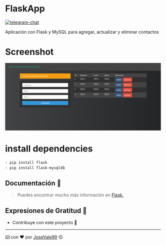 # FlaskApp

[![telegram-chat](https://img.shields.io/badge/chat-@valentin99-blue?logo=telegram)](https://t.me/valentin_99)


Aplicación con Flask y MySQL para agregar, actualizar y eliminar contactos 

# Screenshot
![](FlaskApp.png)

# install dependencies
```bash
- pip install flask
- pip install flask-mysqldb
```
## Documentación 📖

> Puedes encontrar mucho más información en [Flask.](https://flask.palletsprojects.com/)



## Expresiones de Gratitud  🎁

* Contribuye con este proyecto 📢


---
⌨️ con ❤️ por [JoseVale99](https://gist.github.com/JoseVale99) 😊

